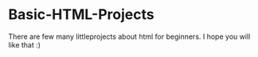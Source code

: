 # Basic-HTML-Projects
There are few many littleprojects about html for beginners. I hope you will like that :)
